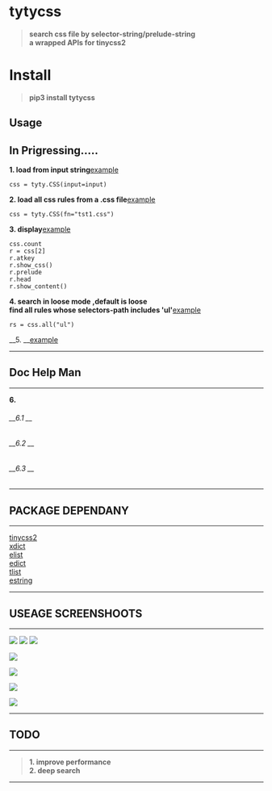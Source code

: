 # tytycss
>__search css file by selector-string/prelude-string__<br>
__a wrapped APIs for tinycss2__

# Install

>__pip3 install tytycss__


## Usage
In Prigressing.....
-------------------------------------------------------
        
__1. load from input string__[example]()  

    css = tyty.CSS(input=input)          
__2. load all css rules from a .css file__[example]() 

    css = tyty.CSS(fn="tst1.css")        
__3. display__[example]() 

    css.count
    r = css[2]
    r.atkey
    r.show_css()
    r.prelude
    r.head
    r.show_content()               
__4. search in loose mode ,default is loose<br>    find all rules whose selectors-path includes 'ul'__[example]()   

    rs = css.all("ul")
__5. __[example]() 

        
-------------------------------------------------------

## Doc Help Man
-------------------------------------------------------
__6.__  

###### __6.1 __  

        
###### __6.2 __  

        
###### __6.3 __

        
-------------------------------------------------------




## PACKAGE DEPENDANY

---------------------------------------------------------

[tinycss2](https://github.com/Kozea/tinycss2/blob/master/tinycss2)<br>
[xdict](https://github.com/ihgazni2/dlixhict-didactic)<br>
[elist](https://github.com/ihgazni2/elist)<br>
[edict](https://github.com/ihgazni2/edict)<br>
[tlist](https://github.com/ihgazni2/tlist)<br>
[estring](https://github.com/ihgazni2/estring)<br>

----------------------------------------------------------


## USEAGE SCREENSHOOTS

----------------------------------------------



![](/Images/.0.png)
![](/Images/.1.png)
![](/Images/.2.png)


        
![](/Images/.0.png)  



![](/Images/.0.png)



![](/Images/.0.png)



![](/Images/.0.png)

----------------------------------------------


## TODO
-----------------------------------------------

>__1. improve performance__ <br> 
__2. deep search__ <br>

-----------------------------------------------

